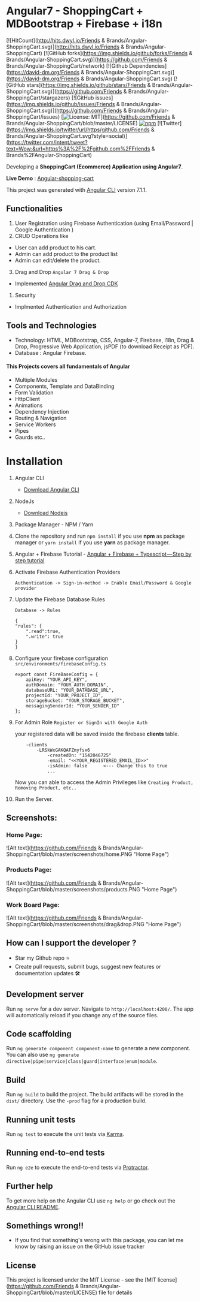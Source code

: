 # Angular7 - ShoppingCart + MDBootstrap + Firebase + i18n

[![HitCount](http://hits.dwyl.io/Friends & Brands/Angular-ShoppingCart.svg)](http://hits.dwyl.io/Friends & Brands/Angular-ShoppingCart)
[![GitHub forks](https://img.shields.io/github/forks/Friends & Brands/Angular-ShoppingCart.svg)](https://github.com/Friends & Brands/Angular-ShoppingCart/network)
[![Github Dependencies](https://david-dm.org/Friends & Brands/Angular-ShoppingCart.svg)](https://david-dm.org/Friends & Brands/Angular-ShoppingCart.svg)
[![GitHub stars](https://img.shields.io/github/stars/Friends & Brands/Angular-ShoppingCart.svg)](https://github.com/Friends & Brands/Angular-ShoppingCart/stargazers)
[![GitHub issues](https://img.shields.io/github/issues/Friends & Brands/Angular-ShoppingCart.svg)](https://github.com/Friends & Brands/Angular-ShoppingCart/issues)
[![License: MIT](https://img.shields.io/badge/License-MIT-green.svg)](https://github.com/Friends & Brands/Angular-ShoppingCart/blob/master/LICENSE)
[![npm](https://img.shields.io/badge/demo-online-brightgreen.svg)](https://angular-shoppingcart.firebaseapp.com/)
[![Twitter](https://img.shields.io/twitter/url/https/github.com/Friends & Brands/Angular-ShoppingCart.svg?style=social)](https://twitter.com/intent/tweet?text=Wow:&url=https%3A%2F%2Fgithub.com%2FFriends & Brands%2FAngular-ShoppingCart)

<!-- [![Build Status](https://travis-ci.org/Friends & Brands/Angular-ShoppingCart.svg?branch=master)](https://travis-ci.org/Friends & Brands/Angular-ShoppingCart) -->

Developing a **ShoppingCart (Ecommerce) Application using Angular7**.

**Live Demo** : [Angular-shopping-cart](https://angular-shoppingcart.firebaseapp.com/)

This project was generated with [Angular CLI](https://github.com/angular/angular-cli) version 7.1.1.


## Functionalities

1.  User Registration using Firebase Authentication (using Email/Password | Google Authentication )
2.  CRUD Operations like

- User can add product to his cart.
- Admin can add product to the product list
- Admin can edit/delete the product.

3. Drag and Drop `Angular 7 Drag & Drop`
- Implemented [Angular Drag and Drop CDK](https://material.angular.io/cdk/drag-drop/overview)

1.  Security

- Implmented Authentication and Authorization

## Tools and Technologies

- Technology: HTML, MDBootstrap, CSS, Angular-7, Firebase, i18n, Drag & Drop, Progressive Web Application, jsPDF (to download Receipt as PDF).
- Database : Angular Firebase.

#### This Projects covers all fundamentals of Angular

- Multiple Modules
- Components, Template and DataBinding
- Form Validation
- HttpClient
- Animations
- Dependency Injection
- Routing & Navigation
- Service Workers
- Pipes
- Gaurds etc..

# Installation

1.  Angular CLI
    - [Download Angular CLI](https://cli.angular.io/)
2.  NodeJs
    - [Download Nodejs](https://nodejs.org/en/download/)
3.  Package Manager - NPM / Yarn
4.  Clone the repository and run `npm install` if you use **npm** as package manager or `yarn install` if you use **yarn** as package manager.
5.  Angular + Firebase Tutorial - [Angular + Firebase + Typescript — Step by step tutorial](https://medium.com/factory-mind/angular-firebase-typescript-step-by-step-tutorial-2ef887fc7d71)
6.  Activate Firebase Authentication Providers

    `Authentication -> Sign-in-method -> Enable Email/Password & Google provider`

7.  Update the Firebase Database Rules

    `Database -> Rules`

    ```
    {
    "rules": {
        ".read":true,
        ".write": true
    }
    }
    ```

8.  Configure your firebase configuration `src/environments/firebaseConfig.ts`

    ```
    export const FireBaseConfig = {
        apiKey: "YOUR_API_KEY",
        authDomain: "YOUR_AUTH_DOMAIN",
        databaseURL: "YOUR_DATABASE_URL",
        projectId: "YOUR_PROJECT_ID",
        storageBucket: "YOUR_STORAGE_BUCKET",
        messagingSenderId: "YOUR_SENDER_ID"
    };
    ```

9.  For Admin Role `Register or SignIn with Google Auth`

    your registered data will be saved inside the firebase **clients** table.

    ```
        -clients
            -LRSkWxGAKQAFZmyfsx6
                -createdOn: "1542046725"
                -email: "<<YOUR_REGISTERED_EMAIL_ID>>"
                -isAdmin: false      <--- Change this to true
                ...
    ```

    Now you can able to access the Admin Privileges like `Creating Product, Removing Product, etc..`

10. Run the Server.

## Screenshots:

### Home Page:

![Alt text](https://github.com/Friends & Brands/Angular-ShoppingCart/blob/master/screenshots/home.PNG "Home Page")

### Products Page:

![Alt text](https://github.com/Friends & Brands/Angular-ShoppingCart/blob/master/screenshots/products.PNG "Home Page")

### Work Board Page:

![Alt text](https://github.com/Friends & Brands/Angular-ShoppingCart/blob/master/screenshots/drag&drop.PNG "Home Page")

## How can I support the developer ?

* Star my Github repo ⭐
* Create pull requests, submit bugs, suggest new features or documentation updates 🛠

## Development server

Run `ng serve` for a dev server. Navigate to `http://localhost:4200/`. The app will automatically reload if you change any of the source files.

## Code scaffolding

Run `ng generate component component-name` to generate a new component. You can also use `ng generate directive|pipe|service|class|guard|interface|enum|module`.

## Build

Run `ng build` to build the project. The build artifacts will be stored in the `dist/` directory. Use the `-prod` flag for a production build.

## Running unit tests

Run `ng test` to execute the unit tests via [Karma](https://karma-runner.github.io).

## Running end-to-end tests

Run `ng e2e` to execute the end-to-end tests via [Protractor](http://www.protractortest.org/).

## Further help

To get more help on the Angular CLI use `ng help` or go check out the [Angular CLI README](https://github.com/angular/angular-cli/blob/master/README.md).


## Somethings wrong!!

- If you find that something's wrong with this package, you can let me know by raising an issue on the GitHub issue tracker

## License

This project is licensed under the MIT License - see the [MIT license](https://github.com/Friends & Brands/Angular-ShoppingCart/blob/master/LICENSE) file for details
